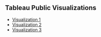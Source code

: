 ## Tableau Public Visualizations

- [Visualization 1]([https://app.powerbi.com/groups/me/reports/d21050c3-3938-4c3d-af86-48b0de4ac3d5/ReportSection?experience=power-bi](https://app.powerbi.com/groups/me/reports/d21050c3-3938-4c3d-af86-48b0de4ac3d5/ReportSection?experience=power-bi)https://app.powerbi.com/groups/me/reports/d21050c3-3938-4c3d-af86-48b0de4ac3d5/ReportSection?experience=power-bi)
- [Visualization 2](link_to_visualization_2)
- [Visualization 3](link_to_visualization_3)
